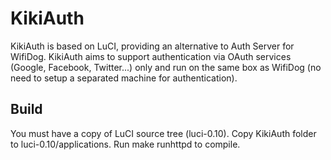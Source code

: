 KikiAuth
========

KikiAuth is based on LuCI, providing an alternative to Auth Server for WifiDog.
KikiAuth aims to support authentication via OAuth services (Google, Facebook, Twitter...) only and run on the same box as WifiDog (no need to setup a separated machine for authentication).

Build
-----
You must have a copy of LuCI source tree (luci-0.10).
Copy KikiAuth folder to luci-0.10/applications.
Run
    make runhttpd
to compile.
